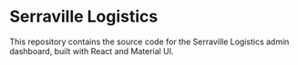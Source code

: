 # Serraville Logistics

This repository contains the source code for the Serraville Logistics admin dashboard, built with React and Material UI.